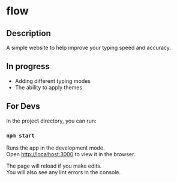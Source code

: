 # flow

## Description
A simple website to help improve your typing speed and accuracy.

## In progress
- Adding different typing modes
- The ability to apply themes

## For Devs
In the project directory, you can run:
### `npm start`

Runs the app in the development mode.\
Open [http://localhost:3000](http://localhost:3000) to view it in the browser.

The page will reload if you make edits.\
You will also see any lint errors in the console.